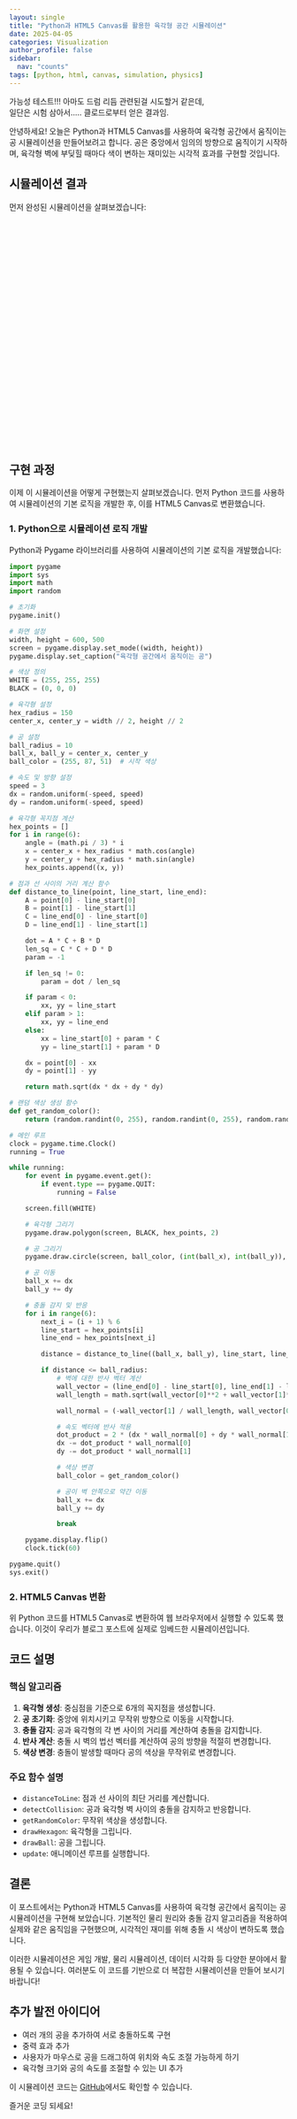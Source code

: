 ```yaml
---
layout: single
title: "Python과 HTML5 Canvas를 활용한 육각형 공간 시뮬레이션"
date: 2025-04-05
categories: Visualization
author_profile: false
sidebar:
  nav: "counts"
tags: [python, html, canvas, simulation, physics]
---
```


가능성 테스트!!! 아마도 드럼 리듬 관련된걸 시도할거 같은데,  
일단은 시험 삼아서..... 클로드로부터 얻은 결과임.

안녕하세요! 오늘은 Python과 HTML5 Canvas를 사용하여 육각형 공간에서 움직이는 공 시뮬레이션을 만들어보려고 합니다. 공은 중앙에서 임의의 방향으로 움직이기 시작하며, 육각형 벽에 부딪힐 때마다 색이 변하는 재미있는 시각적 효과를 구현할 것입니다.

## 시뮬레이션 결과

먼저 완성된 시뮬레이션을 살펴보겠습니다:

<div id="hexagonSimulation" style="width: 100%; height: 400px; margin: 20px 0;"></div>

<script>
document.addEventListener('DOMContentLoaded', function() {
  const canvas = document.createElement('canvas');
  canvas.width = 500;
  canvas.height = 400;
  
  const container = document.getElementById('hexagonSimulation');
  container.appendChild(canvas);
  
  const ctx = canvas.getContext('2d');
  
  // 육각형 설정
  const hexRadius = 150;
  const centerX = canvas.width / 2;
  const centerY = canvas.height / 2;
  
  // 공 설정
  const ballRadius = 10;
  let ballX = centerX;
  let ballY = centerY;
  let ballColor = '#FF5733';
  
  // 속도 및 방향 설정
  const speed = 3;
  let dx = Math.random() * speed * 2 - speed;
  let dy = Math.random() * speed * 2 - speed;
  
  // 육각형 꼭지점 계산
  const hexPoints = [];
  for (let i = 0; i < 6; i++) {
    const angle = (Math.PI / 3) * i;
    const x = centerX + hexRadius * Math.cos(angle);
    const y = centerY + hexRadius * Math.sin(angle);
    hexPoints.push({ x, y });
  }
  
  // 육각형 그리기 함수
  function drawHexagon() {
    ctx.beginPath();
    ctx.moveTo(hexPoints[0].x, hexPoints[0].y);
    for (let i = 1; i < 6; i++) {
      ctx.lineTo(hexPoints[i].x, hexPoints[i].y);
    }
    ctx.closePath();
    ctx.strokeStyle = '#000000';
    ctx.lineWidth = 2;
    ctx.stroke();
  }
  
  // 공 그리기 함수
  function drawBall() {
    ctx.beginPath();
    ctx.arc(ballX, ballY, ballRadius, 0, Math.PI * 2);
    ctx.fillStyle = ballColor;
    ctx.fill();
    ctx.closePath();
  }
  
  // 랜덤 색상 생성 함수
  function getRandomColor() {
    const letters = '0123456789ABCDEF';
    let color = '#';
    for (let i = 0; i < 6; i++) {
      color += letters[Math.floor(Math.random() * 16)];
    }
    return color;
  }
  
  // 점과 선 사이의 거리 계산 함수
  function distanceToLine(point, lineStart, lineEnd) {
    const A = point.x - lineStart.x;
    const B = point.y - lineStart.y;
    const C = lineEnd.x - lineStart.x;
    const D = lineEnd.y - lineStart.y;
    
    const dot = A * C + B * D;
    const lenSq = C * C + D * D;
    let param = -1;
    
    if (lenSq !== 0) {
      param = dot / lenSq;
    }
    
    let xx, yy;
    
    if (param < 0) {
      xx = lineStart.x;
      yy = lineStart.y;
    } else if (param > 1) {
      xx = lineEnd.x;
      yy = lineEnd.y;
    } else {
      xx = lineStart.x + param * C;
      yy = lineStart.y + param * D;
    }
    
    const dx = point.x - xx;
    const dy = point.y - yy;
    
    return Math.sqrt(dx * dx + dy * dy);
  }
  
  // 충돌 감지 및 반응 함수
  function detectCollision() {
    for (let i = 0; i < 6; i++) {
      const nextIndex = (i + 1) % 6;
      const lineStart = hexPoints[i];
      const lineEnd = hexPoints[nextIndex];
      
      const distance = distanceToLine({ x: ballX, y: ballY }, lineStart, lineEnd);
      
      if (distance <= ballRadius) {
        // 벽에 대한 반사 벡터 계산
        const wallVectorX = lineEnd.x - lineStart.x;
        const wallVectorY = lineEnd.y - lineStart.y;
        const wallLength = Math.sqrt(wallVectorX * wallVectorX + wallVectorY * wallVectorY);
        
        const wallNormalX = -wallVectorY / wallLength;
        const wallNormalY = wallVectorX / wallLength;
        
        // 속도 벡터에 반사 적용
        const dotProduct = 2 * (dx * wallNormalX + dy * wallNormalY);
        dx -= dotProduct * wallNormalX;
        dy -= dotProduct * wallNormalY;
        
        // 색상 변경
        ballColor = getRandomColor();
        
        // 공이 벽 안쪽으로 약간 이동
        ballX += dx;
        ballY += dy;
        
        return;
      }
    }
  }
  
  // 애니메이션 루프
  function update() {
    ctx.clearRect(0, 0, canvas.width, canvas.height);
    
    drawHexagon();
    drawBall();
    
    // 공 이동
    ballX += dx;
    ballY += dy;
    
    // 충돌 감지
    detectCollision();
    
    requestAnimationFrame(update);
  }
  
  // 애니메이션 시작
  update();
});
</script>

## 구현 과정

이제 이 시뮬레이션을 어떻게 구현했는지 살펴보겠습니다. 먼저 Python 코드를 사용하여 시뮬레이션의 기본 로직을 개발한 후, 이를 HTML5 Canvas로 변환했습니다.

### 1. Python으로 시뮬레이션 로직 개발

Python과 Pygame 라이브러리를 사용하여 시뮬레이션의 기본 로직을 개발했습니다:

```python
import pygame
import sys
import math
import random

# 초기화
pygame.init()

# 화면 설정
width, height = 600, 500
screen = pygame.display.set_mode((width, height))
pygame.display.set_caption("육각형 공간에서 움직이는 공")

# 색상 정의
WHITE = (255, 255, 255)
BLACK = (0, 0, 0)

# 육각형 설정
hex_radius = 150
center_x, center_y = width // 2, height // 2

# 공 설정
ball_radius = 10
ball_x, ball_y = center_x, center_y
ball_color = (255, 87, 51)  # 시작 색상

# 속도 및 방향 설정
speed = 3
dx = random.uniform(-speed, speed)
dy = random.uniform(-speed, speed)

# 육각형 꼭지점 계산
hex_points = []
for i in range(6):
    angle = (math.pi / 3) * i
    x = center_x + hex_radius * math.cos(angle)
    y = center_y + hex_radius * math.sin(angle)
    hex_points.append((x, y))

# 점과 선 사이의 거리 계산 함수
def distance_to_line(point, line_start, line_end):
    A = point[0] - line_start[0]
    B = point[1] - line_start[1]
    C = line_end[0] - line_start[0]
    D = line_end[1] - line_start[1]

    dot = A * C + B * D
    len_sq = C * C + D * D
    param = -1

    if len_sq != 0:
        param = dot / len_sq

    if param < 0:
        xx, yy = line_start
    elif param > 1:
        xx, yy = line_end
    else:
        xx = line_start[0] + param * C
        yy = line_start[1] + param * D

    dx = point[0] - xx
    dy = point[1] - yy

    return math.sqrt(dx * dx + dy * dy)

# 랜덤 색상 생성 함수
def get_random_color():
    return (random.randint(0, 255), random.randint(0, 255), random.randint(0, 255))

# 메인 루프
clock = pygame.time.Clock()
running = True

while running:
    for event in pygame.event.get():
        if event.type == pygame.QUIT:
            running = False

    screen.fill(WHITE)

    # 육각형 그리기
    pygame.draw.polygon(screen, BLACK, hex_points, 2)

    # 공 그리기
    pygame.draw.circle(screen, ball_color, (int(ball_x), int(ball_y)), ball_radius)

    # 공 이동
    ball_x += dx
    ball_y += dy

    # 충돌 감지 및 반응
    for i in range(6):
        next_i = (i + 1) % 6
        line_start = hex_points[i]
        line_end = hex_points[next_i]

        distance = distance_to_line((ball_x, ball_y), line_start, line_end)

        if distance <= ball_radius:
            # 벽에 대한 반사 벡터 계산
            wall_vector = (line_end[0] - line_start[0], line_end[1] - line_start[1])
            wall_length = math.sqrt(wall_vector[0]**2 + wall_vector[1]**2)

            wall_normal = (-wall_vector[1] / wall_length, wall_vector[0] / wall_length)

            # 속도 벡터에 반사 적용
            dot_product = 2 * (dx * wall_normal[0] + dy * wall_normal[1])
            dx -= dot_product * wall_normal[0]
            dy -= dot_product * wall_normal[1]

            # 색상 변경
            ball_color = get_random_color()

            # 공이 벽 안쪽으로 약간 이동
            ball_x += dx
            ball_y += dy

            break

    pygame.display.flip()
    clock.tick(60)

pygame.quit()
sys.exit()
```

### 2. HTML5 Canvas 변환

위 Python 코드를 HTML5 Canvas로 변환하여 웹 브라우저에서 실행할 수 있도록 했습니다. 이것이 우리가 블로그 포스트에 실제로 임베드한 시뮬레이션입니다.

## 코드 설명

### 핵심 알고리즘

1. **육각형 생성**: 중심점을 기준으로 6개의 꼭지점을 생성합니다.
2. **공 초기화**: 중앙에 위치시키고 무작위 방향으로 이동을 시작합니다.
3. **충돌 감지**: 공과 육각형의 각 변 사이의 거리를 계산하여 충돌을 감지합니다.
4. **반사 계산**: 충돌 시 벽의 법선 벡터를 계산하여 공의 방향을 적절히 변경합니다.
5. **색상 변경**: 충돌이 발생할 때마다 공의 색상을 무작위로 변경합니다.

### 주요 함수 설명

- `distanceToLine`: 점과 선 사이의 최단 거리를 계산합니다.
- `detectCollision`: 공과 육각형 벽 사이의 충돌을 감지하고 반응합니다.
- `getRandomColor`: 무작위 색상을 생성합니다.
- `drawHexagon`: 육각형을 그립니다.
- `drawBall`: 공을 그립니다.
- `update`: 애니메이션 루프를 실행합니다.

## 결론

이 포스트에서는 Python과 HTML5 Canvas를 사용하여 육각형 공간에서 움직이는 공 시뮬레이션을 구현해 보았습니다. 기본적인 물리 원리와 충돌 감지 알고리즘을 적용하여 실제와 같은 움직임을 구현했으며, 시각적인 재미를 위해 충돌 시 색상이 변하도록 했습니다.

이러한 시뮬레이션은 게임 개발, 물리 시뮬레이션, 데이터 시각화 등 다양한 분야에서 활용될 수 있습니다. 여러분도 이 코드를 기반으로 더 복잡한 시뮬레이션을 만들어 보시기 바랍니다!

## 추가 발전 아이디어

- 여러 개의 공을 추가하여 서로 충돌하도록 구현
- 중력 효과 추가
- 사용자가 마우스로 공을 드래그하여 위치와 속도 조절 가능하게 하기
- 육각형 크기와 공의 속도를 조절할 수 있는 UI 추가

이 시뮬레이션 코드는 [GitHub](https://github.com/yourusername/hexagon-simulation)에서도 확인할 수 있습니다.

즐거운 코딩 되세요!
